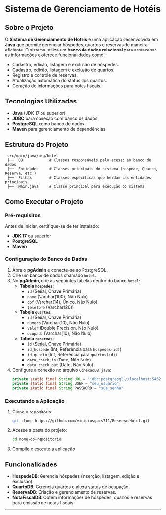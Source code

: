 # Sistema de Gerenciamento de Hotéis

##  Sobre o Projeto
O **Sistema de Gerenciamento de Hotéis** é uma aplicação desenvolvida em **Java** que permite gerenciar hóspedes, quartos e reservas de maneira eficiente. O sistema utiliza um **banco de dados relacional** para armazenar as informações e oferece funcionalidades como:

- Cadastro, edição, listagem e exclusão de hóspedes.
- Cadastro, edição, listagem e exclusão de quartos.
- Registro e controle de reservas.
- Atualização automática do status dos quartos.
- Geração de informações para notas fiscais.

##  Tecnologias Utilizadas
- **Java** (JDK 17 ou superior)
- **JDBC** para conexão com banco de dados
- **PostgreSQL** como banco de dados
- **Maven** para gerenciamento de dependências

##  Estrutura do Projeto
```
 src/main/java/org/hotel
 ├──  DB            # Classes responsáveis pelo acesso ao banco de dados
 ├──  Entidades     # Classes principais do sistema (Hospede, Quarto, Reserva, etc.)
 ├──  Filhas        # Classes específicas que herdam das entidades principais
 ├──  Main.java     # Classe principal para execução do sistema
```

##  Como Executar o Projeto

###  Pré-requisitos
Antes de iniciar, certifique-se de ter instalado:
- **JDK 17** ou superior
- **PostgreSQL**
- **Maven**

###  Configuração do Banco de Dados
1. Abra o **pgAdmin** e conecte-se ao PostgreSQL.
2. Crie um banco de dados chamado `hotel`.
3. No **pgAdmin**, crie as seguintes tabelas dentro do banco `hotel`:
   - **Tabela `hospedes`**:
     - `id` (Serial, Chave Primária)
     - `nome` (Varchar(100), Não Nulo)
     - `cpf` (Varchar(14), Único, Não Nulo)
     - `telefone` (Varchar(20))
   - **Tabela `quartos`**:
     - `id` (Serial, Chave Primária)
     - `numero` (Varchar(10), Não Nulo)
     - `valor` (Double Precision, Não Nulo)
     - `ocupado` (Varchar(10), Não Nulo)
   - **Tabela `reservas`**:
     - `id` (Serial, Chave Primária)
     - `id_hospede` (Int, Referência para `hospedes(id)`)
     - `id_quarto` (Int, Referência para `quartos(id)`)
     - `data_check_in` (Date, Não Nulo)
     - `data_check_out` (Date, Não Nulo)
4. Configure a conexão no arquivo `ConexaoDB.java`:
   ```java
   private static final String URL = "jdbc:postgresql://localhost:5432/hotel_db";
   private static final String USER = "seu_usuario";
   private static final String PASSWORD = "sua_senha";
   ```

###  Executando a Aplicação
1. Clone o repositório:
   ```bash
   git clone https://github.com/viniciusgois711/ReservasHotel.git
   ```
2. Acesse a pasta do projeto:
   ```bash
   cd nome-do-repositorio
   ```
3. Compile e execute a aplicação

##  Funcionalidades
- **HospedeDB**: Gerencia hóspedes (inserção, listagem, edição e exclusão).
- **QuartoDB**: Gerencia quartos e altera status de ocupação.
- **ReservaDB**: Criação e gerenciamento de reservas.
- **NotaFiscalDB**: Obtém informações de hóspedes, quartos e reservas para emissão de notas fiscais.



---


